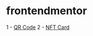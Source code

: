 # frontendmentor

1 - [QR Code](https://andressahelena.github.io/frontendmentor/QRCodeComponent/index.html)
2 - [NFT Card](https://andressahelena.github.io/frontendmentor/NFTPreviewCard/index.html)

